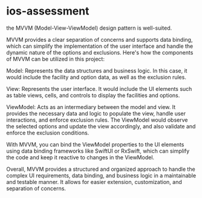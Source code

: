 # ios-assessment

the MVVM (Model-View-ViewModel) design pattern is well-suited.

MVVM provides a clear separation of concerns and supports data binding, which can simplify the implementation of the user interface and handle the dynamic nature of the options and exclusions. Here's how the components of MVVM can be utilized in this project:

Model: Represents the data structures and business logic. In this case, it would include the facility and option data, as well as the exclusion rules.

View: Represents the user interface. It would include the UI elements such as table views, cells, and controls to display the facilities and options.

ViewModel: Acts as an intermediary between the model and view. It provides the necessary data and logic to populate the view, handle user interactions, and enforce exclusion rules. The ViewModel would observe the selected options and update the view accordingly, and also validate and enforce the exclusion conditions.

With MVVM, you can bind the ViewModel properties to the UI elements using data binding frameworks like SwiftUI or RxSwift, which can simplify the code and keep it reactive to changes in the ViewModel.

Overall, MVVM provides a structured and organized approach to handle the complex UI requirements, data binding, and business logic in a maintainable and testable manner. It allows for easier extension, customization, and separation of concerns.


